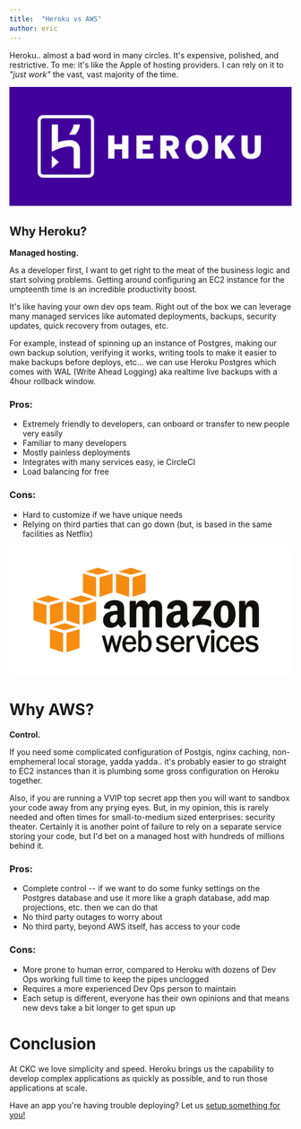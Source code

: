 ```yaml
---
title:  "Heroku vs AWS"
author: eric
---
```


Heroku.. almost a bad word in many circles. It's expensive, polished, and
restrictive. To me: it's like the Apple of hosting providers. I can rely on it to
_"just work"_ the vast, vast majority of the time.


<!--more-->


<div style="text-align: center;">
    <img src="/assets/images/articles/heroku-logotype-horizontal-white.png" class="img-bordered">
</div>

## Why Heroku?

**Managed hosting.** 

As a developer first, I want to get right to the meat of the business logic and start
solving problems. Getting around configuring an EC2 instance for the
umpteenth time is an incredible productivity boost. 

It's like having your own dev ops team. Right out of the box we can leverage many 
managed services like automated deployments, backups, security updates, 
quick recovery from outages, etc.

For example, instead of spinning up an instance of Postgres, making our own backup 
solution, verifying it works, writing tools to make it easier to make backups before 
deploys, etc… we can use Heroku Postgres which comes with WAL (Write Ahead Logging) aka 
realtime live backups with a 4hour rollback window.

### Pros:
 * Extremely friendly to developers, can onboard or transfer to new people very easily
 * Familiar to many developers
 * Mostly painless deployments
 * Integrates with many services easy, ie CircleCI
 * Load balancing for free

### Cons:
 * Hard to customize if we have unique needs
 * Relying on third parties that can go down (but, is based in the same facilities as 
   Netflix)

<div style="text-align: center;">
    <img src="/assets/images/articles/aws-logo.png" class="img-bordered">
</div>

# Why AWS?

**Control.**

If you need some complicated configuration of Postgis, nginx caching, non-emphemeral
local storage, yadda yadda.. it's probably easier to go straight to EC2 instances 
than it is plumbing some gross configuration on Heroku together. 

Also, if you are running a VVIP top secret app then you will want to sandbox your code
away from any prying eyes. But, in my opinion, this is rarely needed and often times
for small-to-medium sized enterprises: security theater. Certainly it is another
point of failure to rely on a separate service storing your code, but I'd bet
on a managed host with hundreds of millions behind it.

### Pros:
* Complete control -- if we want to do some funky settings on the Postgres database and 
  use it more like a graph database, add map projections, etc. then we can do that
* No third party outages to worry about
* No third party, beyond AWS itself, has access to your code

### Cons:
* More prone to human error, compared to Heroku with dozens of Dev Ops working full 
  time to keep the pipes unclogged
* Requires a more experienced Dev Ops person to maintain
* Each setup is different, everyone has their own opinions and that means new devs 
  take a bit longer to get spun up



# Conclusion

At CKC we love simplicity and speed. Heroku brings us the capability to develop
complex applications as quickly as possible, and to run those applications
at scale.

Have an app you're having trouble deploying? Let us [setup something for you!](mailto:hello@ckcollab.com) 
